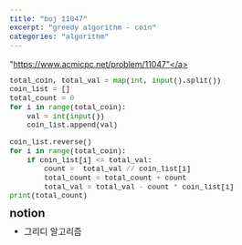 ```yaml
---
title: "boj 11047"
excerpt: "greedy algorithm - coin"
categories: "algorithm"
---
```


<style>
code {
  font-family: Consolas,"courier new";
  padding: 2px;
  font-size: 90%;
}
</style>
<a herf = "https://www.acmicpc.net/problem/11047">"https://www.acmicpc.net/problem/11047"</a>

```python
total_coin, total_val = map(int, input().split())
coin_list = []
total_count = 0
for i in range(total_coin):
    val = int(input())
    coin_list.append(val)

coin_list.reverse()
for i in range(total_coin):
    if coin_list[i] <= total_val: 
        count =  total_val // coin_list[i]
        total_count = total_count + count
        total_val = total_val - count * coin_list[i]
print(total_count)
```

<div style = "font-size: 20px; line-height: 15px;">
<strong>notion</strong><br>
</div>

<div style = "font-size: 15px; line-height: 20px;">
<ul>
<li>그리디 알고리즘</li>
</ul>

    
